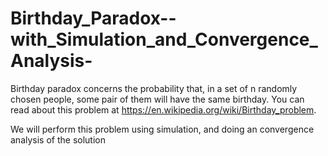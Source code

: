 # Birthday_Paradox--with_Simulation_and_Convergence_Analysis-

Birthday paradox concerns the probability that, in a set of n randomly chosen people, some pair of them will have the same birthday. You can read about this problem at https://en.wikipedia.org/wiki/Birthday_problem.

We will perform this problem using simulation, and doing an convergence analysis of the solution
